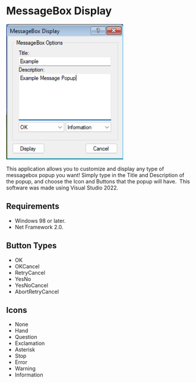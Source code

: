 # MessageBox Display

![alt text](https://github.com/BonziBUDDYVirus0499/MessageBox-Display/blob/main/program-screenshot.png "Program") ﻿

This application allows you to customize and display any type of messagebox popup you want! Simply type in the Title and Description of the popup, and choose the Icon and Buttons that the popup will have.
﻿
This software was made using Visual Studio 2022.

## Requirements
- Windows 98 or later.
- Net Framework 2.0.

## Button Types
- OK
- OKCancel
- RetryCancel
- YesNo
- YesNoCancel
- AbortRetryCancel

## Icons
- None
- Hand
- Question
- Exclamation
- Asterisk
- Stop
- Error
- Warning
- Information
